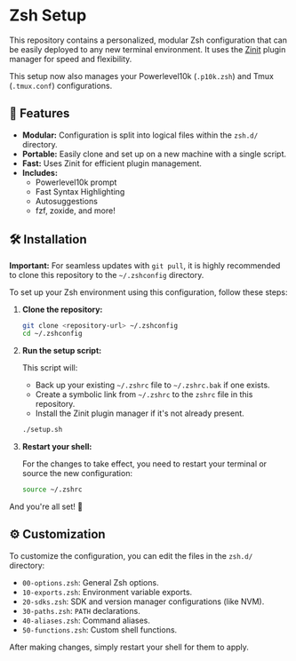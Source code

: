 # Zsh Setup

This repository contains a personalized, modular Zsh configuration that can be easily deployed to any new terminal environment. It uses the [Zinit](https://github.com/zdharma-continuum/zinit) plugin manager for speed and flexibility.

This setup now also manages your Powerlevel10k (`.p10k.zsh`) and Tmux (`.tmux.conf`) configurations.

## 🚀 Features

- **Modular:** Configuration is split into logical files within the `zsh.d/` directory.
- **Portable:** Easily clone and set up on a new machine with a single script.
- **Fast:** Uses Zinit for efficient plugin management.
- **Includes:**
    - Powerlevel10k prompt
    - Fast Syntax Highlighting
    - Autosuggestions
    - fzf, zoxide, and more!

## 🛠️ Installation

**Important:** For seamless updates with `git pull`, it is highly recommended to clone this repository to the `~/.zshconfig` directory.

To set up your Zsh environment using this configuration, follow these steps:

1.  **Clone the repository:**

    ```bash
    git clone <repository-url> ~/.zshconfig
    cd ~/.zshconfig
    ```

2.  **Run the setup script:**

    This script will:
    - Back up your existing `~/.zshrc` file to `~/.zshrc.bak` if one exists.
    - Create a symbolic link from `~/.zshrc` to the `zshrc` file in this repository.
    - Install the Zinit plugin manager if it's not already present.

    ```bash
    ./setup.sh
    ```

3.  **Restart your shell:**

    For the changes to take effect, you need to restart your terminal or source the new configuration:

    ```bash
    source ~/.zshrc
    ```

And you're all set! 🎉

## ⚙️ Customization

To customize the configuration, you can edit the files in the `zsh.d/` directory:

- `00-options.zsh`: General Zsh options.
- `10-exports.zsh`: Environment variable exports.
- `20-sdks.zsh`: SDK and version manager configurations (like NVM).
- `30-paths.zsh`: `PATH` declarations.
- `40-aliases.zsh`: Command aliases.
- `50-functions.zsh`: Custom shell functions.

After making changes, simply restart your shell for them to apply.
